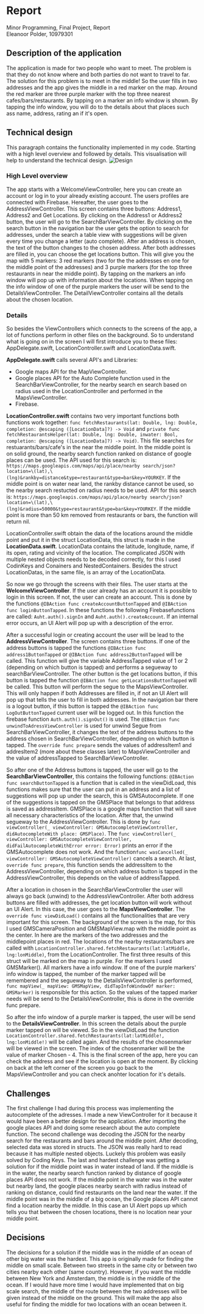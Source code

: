 # Report
Minor Programming, Final Project, Report  
Eleanoor Polder, 10979301

## Description of the application
The application is made for two people who want to meet. The problem is that they do not know where and both parties do not want to travel to far. The solution for this problem is to meet in the middle! So the user fills in two addresses and the app gives the middle in a red marker on the map. Around the red marker are three purple marker with the top three nearest cafes/bars/restaurants. By tapping on a marker an info window is shown. By tapping the info window, you will do to the details about that places such ass name, address, rating an if it's open. 

## Technical design
This paragraph contains the functionality implemented in my code. Starting with a high level overview and followed by details. This visualisation will help to understand the technical design.
![Design](doc/Design.png)

### High Level overview
The app starts with a WelcomeViewController, here you can create an account or log in to your already existing account. The users profiles are connected with Firebase. Hereafter, the user goes to the AddressViewController. This screen contains three buttons: Address1, Address2 and Get Locations. By clicking on the Address1 or Address2 button, the user will go to the SearchBarViewController. By clicking on the search button in the navigation bar the user gets the option to search for addresses, under the search a table view with suggestions will be given every time you change a letter (auto complete). After an address is chosen, the text of the button changes to the chosen address. After both addresses are filled in, you can choose the get locations button. This will give you the map with 5 markers: 3 red markers (two for the the addresses en one for the middle point of the addresses) and 3 purple markers (for the top three restaurants in near the middle point). By tapping on the markers an info window will pop up with information about the locations. When tapping on the info window of one of the purple markers the user will be send to the DetailsViewController. The DetailViewController contains all the details about the chosen location.

### Details
So besides the ViewControllers which connects to the screens of the app, a lot of functions perform in other files on the background. So to understand what is going on in the screen I will first introduce you to these files: AppDelegate.swift, LocationController.swift and LocationData.swift. 

**AppDelegate.swift** calls several API's and Libraries:
* Google maps API for the MapViewController.
* Google places API for the Auto Complete function used in the SearchBarViewController, for the nearby search en search based on radius used in the LocationController and performed in the MapsViewController. 
* Firebase.

**LocationController.swift** contains two very important functions both functions work together: `func fetchRestaurants(lat: Double, lng: Double, completion: @escaping ([LocationData]?) -> Void` and `private func fetchRestaurantsHelper(lat: Double, lng: Double, inwater: Bool, completion: @escaping ([LocationData]?) -> Void)`. This file searches for restuarants/bars/cafe's in the near the middle point. In the middle point is on solid ground, the nearby search function ranked on distance of google places can be used. The API used for this search is: `https://maps.googleapis.com/maps/api/place/nearby search/json?location=\(lat),\(lng)&rankby=distance&type=restaurant&type=bar&key=YOURKEY`. If the middle point is on water near land, the rankby distance cannot be used, so the nearby search restucted on radius needs to be used. API for this search is: `https://maps.googleapis.com/maps/api/place/nearby search/json?location=\(lat),\(lng)&radius=50000&type=restaurant&type=bar&key=YOURKEY`. If the middle point is more than 50 km removed from restaurants or bars, the function will return nil.   

LocationController.swift obtain the data of the locations around the middle point and put it in the struct LocationData, this struct is made in the **LocationData.swift**. LocationData contains the latitude, longitude, name, if its open, rating and vicinity of the location. The complicated JSON with multiple nested objects needs to be decoded correctly, for this I used CodinKeys and Conainers and NestedContainers. Besides the struct LocationDatas, in the same file, is an array of the LocationData.   


So now we go through the screens with their files. The user starts at the **WelcomeViewController**. If the user already has an account it is possible to login in this screen. If not, the user can create an account. This is done by the functions `@IBAction func createAccountButtonTapped` and `@IBAction func loginButtonTapped`. In these functions the following Firebasefunctions are called: `Auht.auth().signIn` and `Auht.auth().createAccount`. If an internal error occurs, an UI Alert will pop up with a description of the error.   

After a successful login or creating account the user will be lead to the **AddressViewController**. The screen contains three buttons. If one of the address buttons is tapped the functions `@IBAction func address1ButtonTapped` or `@IBAction func address2ButtonTapped` will be called. This function will give the variable AddressTapped value of 1 or 2 (depending on which button is tapped) and performs a segueway to searchBarViewController. The other button is the get locations button, if this button is tapped the function `@IBAction func getLocationsButtonTapped` will be called. This button will perform the segue to the MapsViewController. This will only happen if both Addresses are filled in, if not an UI Alert will pop up that tells the user to fill in both addresses. In the navigation bar there is a logout button, if this button is tapped the `@IBAction func LogOutButtonTapped` current user will be logged out. In this function the firebase function `Auth.auth().signOut()` is used. The
`@IBAction func unwindToAdressViewController` is used for unwind Segue from SearchBarViewController, it changes the text of the address buttons to the address chosen in SearchBarViewController, depending on which button is tapped. The `override func prepare` sends the values of addressItem1 and addresItem2 (more about these classes later) to MapsViewController and the value of addressTapped to SearchBarViewController.       

So after one of the Address buttons is tapped, the user will go to the **SearchBarViewController**, this contains the following functions:
`@IBAction func searchButtonTapped` is a function that is called in the viewDidLoad, this functions makes sure that the user can put in an address and a list of suggestions will pop up under the search, this is GMSAutocomplete. If one of the suggestions is tapped on the GMSPlace that belongs to that address is saved as addressItem. GMSPlace is a google maps function that will save all necessary characteristics of the location. After that, the unwind segueway to the AddressViewController. This is done by `func viewController(_ viewController: GMSAutocompleteViewController, didAutocompleteWith place: GMSPlace)`. The `func viewController(_ viewController: GMSAutocompleteViewController, didFailAutocompleteWithError error: Error)` prints an error if the GMSAutocomplete does not work. And the function`func wasCancelled(_ viewController: GMSAutocompleteViewController)` cancels a search. At last, 
`override func prepare`, this function sends the addressItem to the AddressViewController, depending on which address button is tapped in the AddressViewController, this depends on the value of addressTapped.   

After a location in chosen in the SearchBarViewController the user will always go back (unwind) to the AddressViewController. After both address buttons are filled with addresses, the get location button will work without an UI Alert. In this case, the user goes to the **MapsViewController**. The `override func viewDidLoad()` contains all the functionalities that are very important for this screen. The background of the screen is the map, for this I used GMSCameraPosition and GMSMapView.map with the middle point as the center. In here are the markers of the two addresses and the middlepoint places in red. The locations of the nearby restaurants/bars are called with `LocationController.shared.fetchRestaurants(lat:latMiddle, lng:lonMiddle)`, from the LocationController. The first three results of this struct will be marked on the map in purple. For the markers I used GMSMarker(). All markers have a info window. If one of the purple markers' info window is tapped, the number of the marker tapped will be remembered and the segueway to the DetailsViewController is performed, `func mapView(_ mapView: GMSMapView, didTapInfoWindowOf marker: GMSMarker)` is responsible for this action. So the values of the tapped marker needs will be send to the DetailsViewController, this is done in the override func prepare.

So after the info window of a purple marker is tapped, the user will be send to the **DetailsViewController**. In this screen the details about the purple marker tapped on will be viewed. So in the viewDidLoad the function `LocationController.shared.fetchRestaurants(lat:latMiddle!, lng:lonMiddle!)` will be called again. And the results of the chosenmarker will be viewed in the screen. The index of the chosenmarker will be the value of marker Chosen - 4. This is the final screen of the app, here you can check the address and see if the location is open at the moment. By clicking on back at the left corner of the screen you go back to the MapsViewController and you can check anohter location for it's details. 

## Challenges
The first challenge I had during this process was implementing the autocomplete of the adresses. I made a new ViewController for it because it would have been a better design for the application. After importing the google places API and doing some research about the auto complete function. The second challenge was decoding the JSON for the nearby search for the restaurants and bars around the middle point. After decoding, selected data was stored in structs. The JSON was really hard to read because it has multiple nested objects. Luckely this problem was easily solved by Coding Keys. The last and hardest challenge was getting a solution for if the middle point was in water instead of land. If the middle is in the water, the nearby search function ranked by distance of google places API does not work. If the middle point in the water was in the water but nearby land, the google places nearby search with radius instead of ranking on distance, could find restaurants on the land near the water. If the middle point was in the middle of a big ocean, the Google places API cannot find a location nearby the middle. In this case an UI Alert pops up which tells you that between the chosen locations, there is no location near your middle point. 

## Decisions 
The decisions for a solution if the middle was in the middle of an ocean of other big water was the hardest. This app is originally made for finding the middle on small scale. Between two streets in the same city or between two cities nearby each other (same country). However, if you want the middle between New York and Amsterdam, the middle is in the middle of the ocean. If I would have more time I would have implemented that on big scale search, the middle of the route between the two addresses will be given instead of the middle on the ground. This will make the app also useful for finding the middle for two locations with an ocean between it. 

